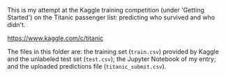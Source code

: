 This is my attempt at the Kaggle training competition (under 'Getting Started') on the Titanic passenger list: predicting who survived and who didn't.   

https://www.kaggle.com/c/titanic  

The files in this folder are: the training set (`train.csv`) provided by Kaggle and the unlabeled test set (`test.csv`); the Jupyter Notebook of my entry; and the uploaded predictions file (`titanic_submit.csv`).
